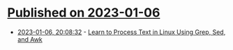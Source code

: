 # [Published on 2023-01-06](index.md)

* [2023-01-06, 20:08:32](https://news.ycombinator.com/item?id=34280281) - [Learn to Process Text in Linux Using Grep, Sed, and Awk](https://www.linode.com/docs/guides/differences-between-grep-sed-awk/)
